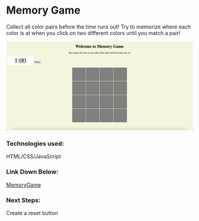 # Memory Game
<p>Collect all color pairs before the time runs out! Try to memorize where each color is at when you click on two different colors until you match a pair!

![Screenshot of Memory Game](/Memory%20Game%20ScreenShot.png)

### Technologies used: 
<p>HTML/CSS/JavaScript</p>

### Link Down Below:
[MemoryGame](https://AlexChen208.github.io/Project-1-/)


### Next Steps:
<p>Create a reset button</p>
